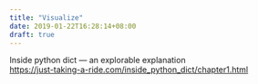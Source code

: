 ```yaml
---
title: "Visualize"
date: 2019-01-22T16:28:14+08:00
draft: true
---
```


Inside python dict — an explorable explanation  
https://just-taking-a-ride.com/inside_python_dict/chapter1.html